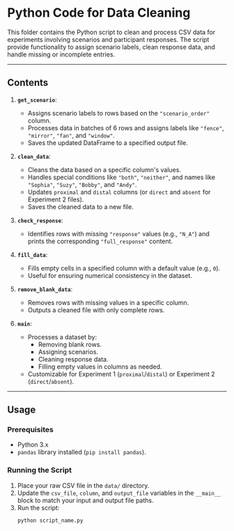 # Python Code for Data Cleaning

This folder contains the Python script to clean and process CSV data for experiments involving scenarios and participant responses. The script provide functionality to assign scenario labels, clean response data, and handle missing or incomplete entries.

---

## Contents

1. **`get_scenario`**:
   - Assigns scenario labels to rows based on the `"scenario_order"` column.
   - Processes data in batches of 6 rows and assigns labels like `"fence"`, `"mirror"`, `"fan"`, and `"window"`.
   - Saves the updated DataFrame to a specified output file.

2. **`clean_data`**:
   - Cleans the data based on a specific column's values.
   - Handles special conditions like `"both"`, `"neither"`, and names like `"Sophia"`, `"Suzy"`, `"Bobby"`, and `"Andy"`.
   - Updates `proximal` and `distal` columns (or `direct` and `absent` for Experiment 2 files).
   - Saves the cleaned data to a new file.

3. **`check_response`**:
   - Identifies rows with missing `"response"` values (e.g., `"N_A"`) and prints the corresponding `"full_response"` content.

4. **`fill_data`**:
   - Fills empty cells in a specified column with a default value (e.g., `0`).
   - Useful for ensuring numerical consistency in the dataset.

5. **`remove_blank_data`**:
   - Removes rows with missing values in a specific column.
   - Outputs a cleaned file with only complete rows.

6. **`main`**:
   - Processes a dataset by:
     - Removing blank rows.
     - Assigning scenarios.
     - Cleaning response data.
     - Filling empty values in columns as needed.
   - Customizable for Experiment 1 (`proximal`/`distal`) or Experiment 2 (`direct`/`absent`).

---

## Usage

### Prerequisites
- Python 3.x
- `pandas` library installed (`pip install pandas`).

### Running the Script
1. Place your raw CSV file in the `data/` directory.
2. Update the `csv_file`, `column`, and `output_file` variables in the `__main__` block to match your input and output file paths.
3. Run the script:
   ```bash
   python script_name.py